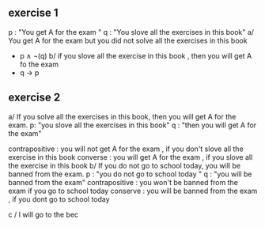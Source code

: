 ## exercise 1 
p : "You get A for the exam "
q : "You slove all the exercises in this book"
a/ You get A for the exam but you did not solve all the exercises in this book 
- p $\land$ $\lnot$(q)
b/ if you slove all the exercise in this book , then you will get A fo the exam 
- q $\rightarrow$ p 
## exercise 2 
a/ If you solve all the exercises in this book, then you will get A for the exam. 
p: "you slove all the exercises in this book"
q : "then you will get A for the exam"

contrapositive : you will not get A for the exam , if you don't slove all the exercise in this book 
converse : you will get A for the exam , if you slove all the exercise in this book 
b/ If you do not go to school today, you will be banned from the exam.
p : "you do not go to school today " 
q : "you will be banned from the exam"
contrapositive : you won't be banned from the exam if you go to school today 
conserve : you will be banned from the exam , if you dont go to school today 


c /  I will go to the bec